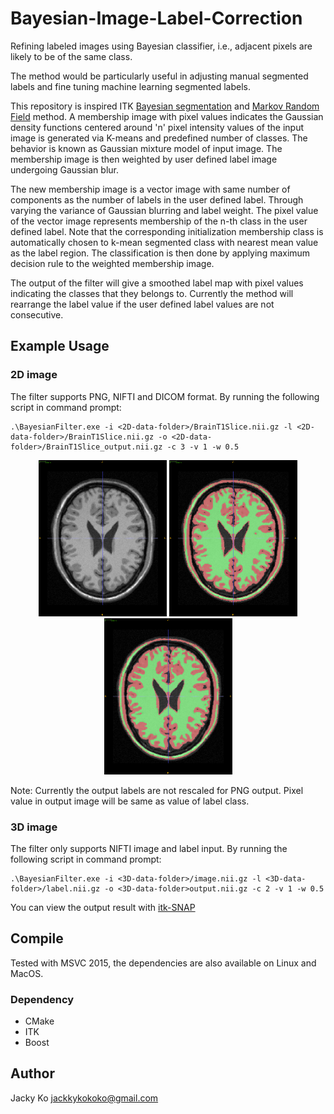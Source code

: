 # Bayesian-Image-Label-Correction
Refining labeled images using Bayesian classifier, i.e., adjacent pixels are likely to be of the same class.

The method would be particularly useful in adjusting manual segmented labels and fine tuning machine learning segmented labels.

This repository is inspired ITK [Bayesian segmentation](http://insight-journal.org/browse/publication/69) and [Markov Random Field](https://itk.org/Doxygen/html/classitk_1_1MRFImageFilter.html) method. A membership image with pixel values indicates the Gaussian density functions centered around 'n' pixel intensity values of the input image is generated via K-means and predefined number of classes. The behavior is known as Gaussian mixture model of input image. The membership image is then weighted by user defined label image undergoing Gaussian blur. 

The new membership image is a vector image with same number of components as the number of labels in the user defined label. Through varying the variance of Gaussian blurring and label weight. The pixel value of the vector image represents membership of the n-th class in the user defined label. Note that the corresponding initialization membership class is automatically chosen to k-mean segmented class with nearest mean value as the label region. The classification is then done by applying maximum decision rule to the weighted membership image.

The output of the filter will give a smoothed label map with pixel values indicating the classes that they belongs to. Currently the method will rearrange the label value if the user defined label values are not consecutive.

## Example Usage
### 2D image
The filter supports PNG, NIFTI and DICOM format. By running the following script in command prompt:

```
.\BayesianFilter.exe -i <2D-data-folder>/BrainT1Slice.nii.gz -l <2D-data-folder>/BrainT1Slice.nii.gz -o <2D-data-folder>/BrainT1Slice_output.nii.gz -c 3 -v 1 -w 0.5
```

<p align="center"> 
<img src="./example/2D/snapshot0000.png" width="205px" height="250px" title="input"/>
<img src="./example/2D/snapshot0002.png" width="205px" height="250px" title="label"/>
<img src="./example/2D/snapshot0001.png" width="205px" height="250px" title="output"/>
</p>

Note: Currently the output labels are not rescaled for PNG output. Pixel value in output image will be same as value of label class.

### 3D image
The filter only supports NIFTI image and label input. By running the following script in command prompt:

```
.\BayesianFilter.exe -i <3D-data-folder>/image.nii.gz -l <3D-data-folder>/label.nii.gz -o <3D-data-folder>output.nii.gz -c 2 -v 1 -w 0.5
```

You can view the output result with [itk-SNAP](http://www.itksnap.org/pmwiki/pmwiki.php)

## Compile
Tested with MSVC 2015, the dependencies are also available on Linux and MacOS.

### Dependency
- CMake
- ITK
- Boost

## Author
Jacky Ko <jackkykokoko@gmail.com>